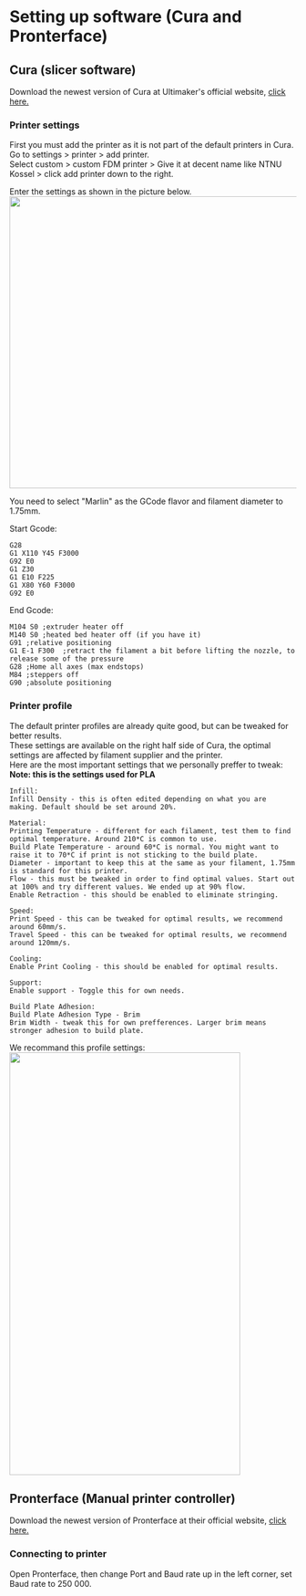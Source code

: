 
# Setting up software (Cura and Pronterface)

## Cura (slicer software)

Download the newest version of Cura at Ultimaker's official website, [click here.](https://ultimaker.com/en/products/cura-software)<br>

### Printer settings
First you must add the printer as it is not part of the default printers in Cura.<br>
Go to settings > printer > add printer.<br>
Select custom > custom FDM printer > Give it at decent name like NTNU Kossel > click add printer down to the right.<br>


Enter the settings as shown in the picture below.
<a href="url"><img src="https://github.com/OleIdole/NTNU-Kossel-XL-DIY-3D-printer/blob/master/Pictures/NTNUKosselSetup.PNG" align="center" height="512" width="634" ></a> <br>

You need to select "Marlin" as the GCode flavor and filament diameter to 1.75mm.<br>

Start Gcode:
```
G28
G1 X110 Y45 F3000
G92 E0
G1 Z30
G1 E10 F225
G1 X80 Y60 F3000
G92 E0
```

End Gcode:
```
M104 S0 ;extruder heater off
M140 S0 ;heated bed heater off (if you have it)
G91 ;relative positioning
G1 E-1 F300  ;retract the filament a bit before lifting the nozzle, to release some of the pressure
G28 ;Home all axes (max endstops)
M84 ;steppers off
G90 ;absolute positioning
```


### Printer profile
The default printer profiles are already quite good, but can be tweaked for better results.<br>
These settings are available on the right half side of Cura, the optimal settings are affected by filament supplier and the printer.<br>
Here are the most important settings that we personally preffer to tweak:<br>
**Note: this is the settings used for PLA**
```
Infill:
Infill Density - this is often edited depending on what you are making. Default should be set around 20%.

Material:
Printing Temperature - different for each filament, test them to find optimal temperature. Around 210*C is common to use.
Build Plate Temperature - around 60*C is normal. You might want to raise it to 70*C if print is not sticking to the build plate.
Diameter - important to keep this at the same as your filament, 1.75mm is standard for this printer.
Flow - this must be tweaked in order to find optimal values. Start out at 100% and try different values. We ended up at 90% flow.
Enable Retraction - this should be enabled to eliminate stringing.

Speed:
Print Speed - this can be tweaked for optimal results, we recommend around 60mm/s.
Travel Speed - this can be tweaked for optimal results, we recommend around 120mm/s.

Cooling:
Enable Print Cooling - this should be enabled for optimal results.

Support:
Enable support - Toggle this for own needs.

Build Plate Adhesion:
Build Plate Adhesion Type - Brim
Brim Width - tweak this for own prefferences. Larger brim means stronger adhesion to build plate.
```

We recommand this profile settings:
<a href="url"><img src="https://github.com/OleIdole/NTNU-Kossel-XL-DIY-3D-printer/blob/master/Pictures/RecomandedPMachinesettings.PNG" height="741" width="405" ></a> <br>


## Pronterface (Manual printer controller)

Download the newest version of Pronterface at their official website, [click here.](http://www.pronterface.com/)<br>

### Connecting to printer
Open Pronterface, then change Port and Baud rate up in the left corner, set Baud rate to 250 000.<br>
